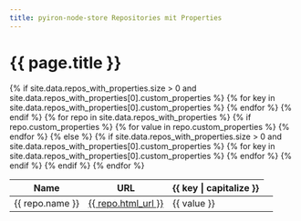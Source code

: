 ```yaml
---
title: pyiron-node-store Repositories mit Properties
---
```


<h1>{{ page.title }}</h1>

<table>
  <thead>
    <tr>
      <th>Name</th>
      <th>URL</th>
      {% if site.data.repos_with_properties.size > 0 and site.data.repos_with_properties[0].custom_properties %}
        {% for key in site.data.repos_with_properties[0].custom_properties %}
          <th>{{ key | capitalize }}</th>
        {% endfor %}
      {% endif %}
    </tr>
  </thead>
  <tbody>
    {% for repo in site.data.repos_with_properties %}
      <tr>
        <td>{{ repo.name }}</td>
        <td><a href="{{ repo.html_url }}">{{ repo.html_url }}</a></td>
        {% if repo.custom_properties %}
          {% for value in repo.custom_properties %}
            <td>{{ value }}</td>
          {% endfor %}
        {% else %}
          {% if site.data.repos_with_properties.size > 0 and site.data.repos_with_properties[0].custom_properties %}
            {% for key in site.data.repos_with_properties[0].custom_properties %}
              <td></td>
            {% endfor %}
          {% endif %}
        {% endif %}
      </tr>
    {% endfor %}
  </tbody>
</table>

<script src="/test_node_store_pages/assets/js/script.js"></script>
